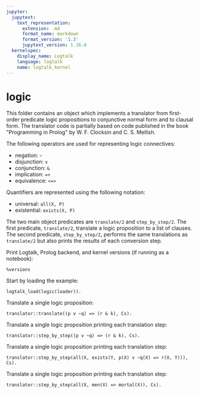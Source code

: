 ```yaml
---
jupyter:
  jupytext:
    text_representation:
      extension: .md
      format_name: markdown
      format_version: '1.3'
      jupytext_version: 1.16.6
  kernelspec:
    display_name: Logtalk
    language: logtalk
    name: logtalk_kernel
---
```


<!--
________________________________________________________________________

This file is part of Logtalk <https://logtalk.org/>  
SPDX-FileCopyrightText: 1998-2025 Paulo Moura <pmoura@logtalk.org>  
SPDX-License-Identifier: Apache-2.0

Licensed under the Apache License, Version 2.0 (the "License");
you may not use this file except in compliance with the License.
You may obtain a copy of the License at

    http://www.apache.org/licenses/LICENSE-2.0

Unless required by applicable law or agreed to in writing, software
distributed under the License is distributed on an "AS IS" BASIS,
WITHOUT WARRANTIES OR CONDITIONS OF ANY KIND, either express or implied.
See the License for the specific language governing permissions and
limitations under the License.
________________________________________________________________________
-->

# logic

This folder contains an object which implements a translator from 
first-order predicate logic propositions to conjunctive normal form 
and to clausal form. The translator code is partially based on code 
published in the book "Programming in Prolog" by W. F. Clocksin and 
C. S. Mellish.

The following operators are used for representing logic connectives:

- negation: `~`
- disjunction: `v`
- conjunction: `&`
- implication: `=>`
- equivalence: `<=>`

Quantifiers are represented using the following notation:

- universal: `all(X, P)`
- existential: `exists(X, P)`

The two main object predicates are `translate/2` and `step_by_step/2`.
The first predicate, `translate/2`, translate a logic proposition to 
a list of clauses. The second predicate, `step_by_step/2`, performs 
the same translations as `translate/2` but also prints the results 
of each conversion step.

Print Logtalk, Prolog backend, and kernel versions (if running as a notebook):

```logtalk
%versions
```

Start by loading the example:

```logtalk
logtalk_load(logic(loader)).
```

Translate a single logic proposition:

```logtalk
translator::translate((p v ~q) => (r & k), Cs).
```

<!--
r :- p.
k :- p.
q; r :- .
q; k :- .

Cs = [cl([r],[p]),cl([k],[p]),cl([q,r],[]),cl([q,k],[])].
-->

Translate a single logic proposition printing each translation step:

```logtalk
translator::step_by_step((p v ~q) => (r & k), Cs).
```

<!--
Processing proposition: p v ~q=>r&k

  1. Remove implications: ~ (p v ~q) v r&k
  2. Distribute negation: ~p&q v r&k
  3. Remove existential quantifiers: ~p&q v r&k
  4. Convert to prenex normal form: ~p&q v r&k
  5. Remove universal quantifiers: ~p&q v r&k
  6. Convert to conjunctive normal form: (~p v r)&(~p v k)&((q v r)&(q v k))
  7. Convert to clauses: [cl([r],[p]),cl([k],[p]),cl([q,r],[]),cl([q,k],[])]

Clauses in Prolog-like notation:
r :- p.
k :- p.
q; r :- .
q; k :- .

Cs = [cl([r],[p]),cl([k],[p]),cl([q,r],[]),cl([q,k],[])].
-->

Translate a single logic proposition printing each translation step:

```logtalk
translator::step_by_step(all(X, exists(Y, p(X) v ~q(X) => r(X, Y))), Cs).
```

<!--
Processing proposition: all(X, exists(Y, p(X)v~q(X)=>r(X, Y)))

  1. Remove implications: all(X, exists(Y, ~ (p(X)v~q(X))v r(X, Y)))
  2. Distribute negation: all(X, exists(Y, ~p(X)&q(X)v r(X, Y)))
  3. Remove existential quantifiers: all(X, ~p(X)&q(X)v r(X, f1(X)))
  4. Convert to prenex normal form: all(X, ~p(X)&q(X)v r(X, f1(X)))
  5. Remove universal quantifiers: ~p(X)&q(X)v r(X, f1(X))
  6. Convert to conjunctive normal form: (~p(X)v r(X, f1(X)))& (q(X)v r(X, f1(X)))
  7. Convert to clauses: [cl([r(X, f1(X))], [p(X)]), cl([q(X), r(X, f1(X))], [])]

Clauses in Prolog-like notation:
r(X, f1(X)) :- p(X).
q(X); r(X, f1(X)) :- .

X = X, Y = f1(X), Cs = [cl([r(X, f1(X))], [p(X)]), cl([q(X), r(X, f1(X))], [])].
-->

Translate a single logic proposition printing each translation step:

```logtalk
translator::step_by_step(all(X, men(X) => mortal(X)), Cs).
```

<!--
Processing proposition: all(X, men(X)=>mortal(X))

  1. Remove implications: all(X, ~men(X)v mortal(X))
  2. Distribute negation: all(X, ~men(X)v mortal(X))
  3. Remove existential quantifiers: all(X, ~men(X)v mortal(X))
  4. Convert to prenex normal form: all(X, ~men(X)v mortal(X))
  5. Remove universal quantifiers: ~men(X)v mortal(X)
  6. Convert to conjunctive normal form: ~men(X)v mortal(X)
  7. Convert to clauses: [cl([mortal(X)], [men(X)])]

Clauses in Prolog-like notation:
mortal(X) :- men(X).

X = X, Cs = [cl([mortal(X)], [men(X)])].
-->
